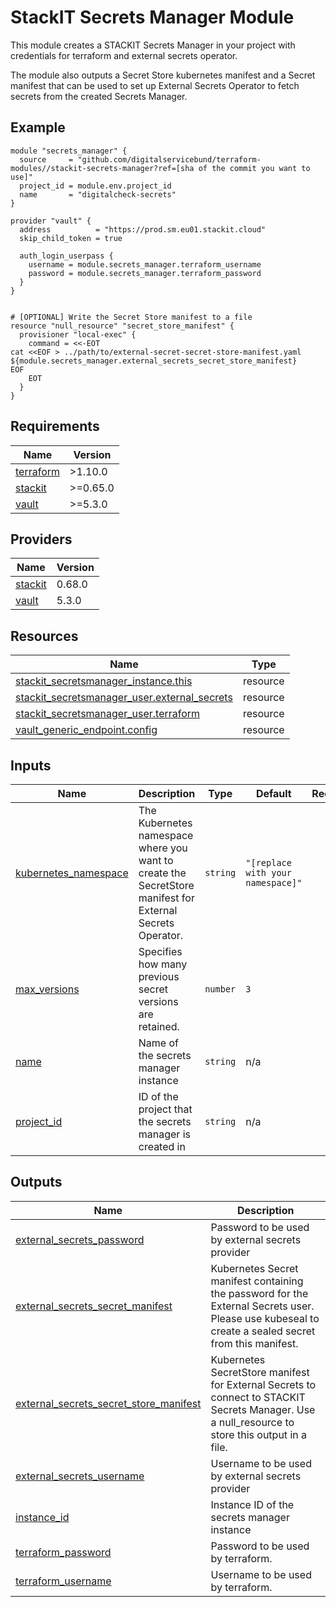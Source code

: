 # StackIT Secrets Manager Module

This module creates a STACKIT Secrets Manager in your project with credentials for terraform and external secrets
operator.

The module also outputs a Secret Store kubernetes manifest and a Secret manifest that can be used to set up External
Secrets Operator to fetch secrets from the created Secrets Manager.

## Example

```hcl
module "secrets_manager" {
  source     = "github.com/digitalservicebund/terraform-modules//stackit-secrets-manager?ref=[sha of the commit you want to use]"
  project_id = module.env.project_id
  name       = "digitalcheck-secrets"
}

provider "vault" {
  address          = "https://prod.sm.eu01.stackit.cloud"
  skip_child_token = true

  auth_login_userpass {
    username = module.secrets_manager.terraform_username
    password = module.secrets_manager.terraform_password
  }
}


# [OPTIONAL] Write the Secret Store manifest to a file
resource "null_resource" "secret_store_manifest" {
  provisioner "local-exec" {
    command = <<-EOT
cat <<EOF > ../path/to/external-secret-secret-store-manifest.yaml
${module.secrets_manager.external_secrets_secret_store_manifest}
EOF
    EOT
  }
}
```

<!-- BEGIN_TF_DOCS -->
## Requirements

| Name | Version |
|------|---------|
| <a name="requirement_terraform"></a> [terraform](#requirement\_terraform) | >1.10.0 |
| <a name="requirement_stackit"></a> [stackit](#requirement\_stackit) | >=0.65.0 |
| <a name="requirement_vault"></a> [vault](#requirement\_vault) | >=5.3.0 |

## Providers

| Name | Version |
|------|---------|
| <a name="provider_stackit"></a> [stackit](#provider\_stackit) | 0.68.0 |
| <a name="provider_vault"></a> [vault](#provider\_vault) | 5.3.0 |

## Resources

| Name | Type |
|------|------|
| [stackit_secretsmanager_instance.this](https://registry.terraform.io/providers/stackitcloud/stackit/latest/docs/resources/secretsmanager_instance) | resource |
| [stackit_secretsmanager_user.external_secrets](https://registry.terraform.io/providers/stackitcloud/stackit/latest/docs/resources/secretsmanager_user) | resource |
| [stackit_secretsmanager_user.terraform](https://registry.terraform.io/providers/stackitcloud/stackit/latest/docs/resources/secretsmanager_user) | resource |
| [vault_generic_endpoint.config](https://registry.terraform.io/providers/hashicorp/vault/latest/docs/resources/generic_endpoint) | resource |

## Inputs

| Name | Description | Type | Default | Required |
|------|-------------|------|---------|:--------:|
| <a name="input_kubernetes_namespace"></a> [kubernetes\_namespace](#input\_kubernetes\_namespace) | The Kubernetes namespace where you want to create the SecretStore manifest for External Secrets Operator. | `string` | `"[replace with your namespace]"` | no |
| <a name="input_max_versions"></a> [max\_versions](#input\_max\_versions) | Specifies how many previous secret versions are retained. | `number` | `3` | no |
| <a name="input_name"></a> [name](#input\_name) | Name of the secrets manager instance | `string` | n/a | yes |
| <a name="input_project_id"></a> [project\_id](#input\_project\_id) | ID of the project that the secrets manager is created in | `string` | n/a | yes |

## Outputs

| Name | Description |
|------|-------------|
| <a name="output_external_secrets_password"></a> [external\_secrets\_password](#output\_external\_secrets\_password) | Password to be used by external secrets provider |
| <a name="output_external_secrets_secret_manifest"></a> [external\_secrets\_secret\_manifest](#output\_external\_secrets\_secret\_manifest) | Kubernetes Secret manifest containing the password for the External Secrets user. Please use kubeseal to create a sealed secret from this manifest. |
| <a name="output_external_secrets_secret_store_manifest"></a> [external\_secrets\_secret\_store\_manifest](#output\_external\_secrets\_secret\_store\_manifest) | Kubernetes SecretStore manifest for External Secrets to connect to STACKIT Secrets Manager. Use a null\_resource to store this output in a file. |
| <a name="output_external_secrets_username"></a> [external\_secrets\_username](#output\_external\_secrets\_username) | Username to be used by external secrets provider |
| <a name="output_instance_id"></a> [instance\_id](#output\_instance\_id) | Instance ID of the secrets manager instance |
| <a name="output_terraform_password"></a> [terraform\_password](#output\_terraform\_password) | Password to be used by terraform. |
| <a name="output_terraform_username"></a> [terraform\_username](#output\_terraform\_username) | Username to be used by terraform. |
<!-- END_TF_DOCS -->
